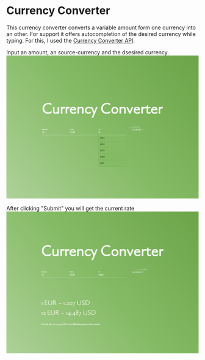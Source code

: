 # Currency Converter

This currency converter converts a variable amount form one currency into an other. For support it offers autocompletion of the desired currency while typing. For this, I used the [Currency Converter API](https://www.currencyconverterapi.com/).

Input an amount, an source-currency and the dsesired currency.
![Currency Conveter Input Form](https://github.com/MichaelEder1/JavaScript/blob/main/Currency%20Converter/CurrencyConverter1.png)

After clicking "Submit" you will get the current rate
![Currency Converter_Result](https://github.com/MichaelEder1/JavaScript/blob/main/Currency%20Converter/CurrencyConverter2.png)
